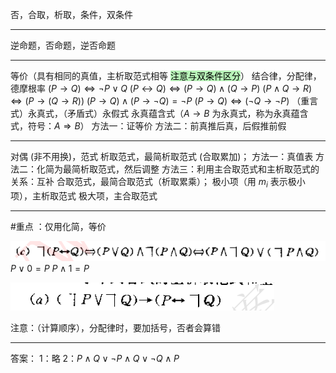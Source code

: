 否，合取，析取，条件，双条件

---
逆命题，否命题，逆否命题

---
等价（具有相同的真值，主析取范式相等 <mark style="background: #b8f3b8 ;">注意与双条件区分</mark>）
结合律，分配律，德摩根率
$(P\to Q)\Leftrightarrow \neg P\vee Q$
$(P\leftrightarrow Q)\Leftrightarrow (P\rightarrow Q)\wedge (Q\rightarrow P)$
$(P\wedge Q \rightarrow R)\Leftrightarrow (P\rightarrow(Q\rightarrow R))$
$(P\rightarrow Q)\wedge (P\rightarrow\neg Q)=\neg P$
$(P\rightarrow Q)\Leftrightarrow (\neg Q \rightarrow \neg P)$
（重言式）永真式，（矛盾式）永假式
永真蕴含式（$A\rightarrow B$ 为永真式，称为永真蕴含式，符号：$A\Rightarrow B$）
	方法一：证等价
	方法二：前真推后真，后假推前假


---
对偶 (非不用换)，范式
析取范式，最简析取范式 (合取累加)；
	方法一：真值表
	方法二：化简为最简析取范式，然后调整
	方法三：利用主合取范式和主析取范式的关系：互补
合取范式，最简合取范式（析取累乘）；
极小项（用 $m_i$ 表示极小项），主析取范式
极大项，主合取范式

---
#重点 ：仅用化简，等价

![](附件/Pasted%20image%2020230227205007.png)
$P\vee 0=P$
$P\wedge 1=P$


![](附件/Pasted%20image%2020230228155303.png)

注意：（计算顺序），分配律时，要加括号，否者会算错


----
答案：
1：略
2：$P\wedge Q\vee\neg P\wedge Q\vee\neg Q\wedge P$
